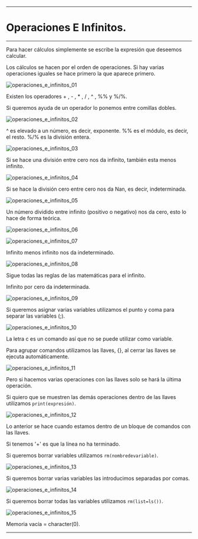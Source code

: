 ___

# **Operaciones E Infinitos.**

---

Para hacer cálculos simplemente se escribe la expresión que deseemos calcular.

Los cálculos se hacen por el orden de operaciones. Si hay varias operaciones iguales se hace primero la que aparece primero.

![operaciones_e_infinitos_01](./img/3-Operaciones_E_Infinitos/operaciones_e_infinitos_01.png)

Existen los operadores + , - , * , / , ^ , %% y %/%.

Si queremos ayuda de un operador lo ponemos entre comillas dobles.

![operaciones_e_infinitos_02](./img/3-Operaciones_E_Infinitos/operaciones_e_infinitos_02.png)

^ es elevado a un número, es decir, exponente. %% es el módulo, es decir, el resto. %/% es la división entera.

![operaciones_e_infinitos_03](./img/3-Operaciones_E_Infinitos/operaciones_e_infinitos_03.png)

Si se hace una división entre cero nos da infinito, también esta menos infinito.

![operaciones_e_infinitos_04](./img/3-Operaciones_E_Infinitos/operaciones_e_infinitos_04.png)

Si se hace la división cero entre cero nos da Nan, es decir, indeterminada.

![operaciones_e_infinitos_05](./img/3-Operaciones_E_Infinitos/operaciones_e_infinitos_05.png)

Un número dividido entre infinito (positivo o negativo) nos da cero, esto lo hace de forma teórica.

![operaciones_e_infinitos_06](./img/3-Operaciones_E_Infinitos/operaciones_e_infinitos_06.png)

![operaciones_e_infinitos_07](./img/3-Operaciones_E_Infinitos/operaciones_e_infinitos_07.png)

Infinito menos infinito nos da indeterminado.

![operaciones_e_infinitos_08](./img/3-Operaciones_E_Infinitos/operaciones_e_infinitos_08.png)

Sigue todas las reglas de las matemáticas para el infinito.

Infinito por cero da indeterminada.

![operaciones_e_infinitos_09](./img/3-Operaciones_E_Infinitos/operaciones_e_infinitos_09.png)

Si queremos asignar varias variables utilizamos el punto y coma para separar las variables (;).

![operaciones_e_infinitos_10](./img/3-Operaciones_E_Infinitos/operaciones_e_infinitos_10.png)

La letra c es un comando así que no se puede utilizar como variable.

Para agrupar comandos utilizamos las llaves, {}, al cerrar las llaves se ejecuta automáticamente.

![operaciones_e_infinitos_11](./img/3-Operaciones_E_Infinitos/operaciones_e_infinitos_11.png)

Pero si hacemos varias operaciones con las llaves solo se hará la última operación.

Si quiero que se muestren las demás operaciones dentro de las llaves utilizamos `print(expresión)`.

![operaciones_e_infinitos_12](./img/3-Operaciones_E_Infinitos/operaciones_e_infinitos_12.png)

Lo anterior se hace cuando estamos dentro de un bloque de comandos con las llaves.

Si tenemos '+' es que la línea no ha terminado.

Si queremos borrar variables utilizamos `rm(nombredevariable)`.

![operaciones_e_infinitos_13](./img/3-Operaciones_E_Infinitos/operaciones_e_infinitos_13.png)

Si queremos borrar varias variables las introducimos separadas por comas.

![operaciones_e_infinitos_14](./img/3-Operaciones_E_Infinitos/operaciones_e_infinitos_14.png)

Si queremos borrar todas las variables utilizamos `rm(list=ls())`.

![operaciones_e_infinitos_15](./img/3-Operaciones_E_Infinitos/operaciones_e_infinitos_15.png)

Memoria vacía = character(0).

---
